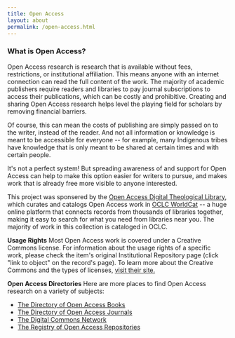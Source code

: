 ```yaml
---
title: Open Access
layout: about
permalink: /open-access.html
--- 
```

### What is Open Access?
Open Access research is research that is available without fees, restrictions, or institutional affiliation. This means anyone with an internet connection can read the full content of the work. The majority of academic publishers require readers and libraries to pay journal subscriptions to access their publications, which can be costly and prohibitive. Creating and sharing Open Access research helps level the playing field for scholars by removing financial barriers. 

Of course, this can mean the costs of publishing are simply passed on to the writer, instead of the reader. And not all information or knowledge is meant to be accessible for everyone -- for example, many Indigenous tribes have knowledge that is only meant to be shared at certain times and with certain people.

It's not a perfect system! But spreading awareness of and support for Open Access can help to make this option easier for writers to pursue, and makes work that is already free more visible to anyone interested.


This project was sponsered by the [Open Access Digital Theological Library](https://libguides.thedtl.org/oadtl/about), which curates and catalogs Open Access work in [OCLC WorldCat](https://search.worldcat.org/) -- a huge online platform that connects records from thousands of libraries together, making it easy to search for what you need from libraries near you. The majority of work in this collection is cataloged in OCLC. 


**Usage Rights**
Most Open Access work is covered under a Creative Commons license. For information about the usage rights of a specific work, please check the item's original Institutional Repository page (click "link to object" on the record's page). To learn more about the Creative Commons and the types of licenses, [visit their site.](https://creativecommons.org/share-your-work/cclicenses/)

**Open Access Directories**
Here are more places to find Open Access research on a variety of subjects:
- [The Directory of Open Access Books](https://www.doabooks.org/)
- [The Directory of Open Access Journals](https://doaj.org/)
- [The Digital Commons Network](https://network.bepress.com/)
- [The Registry of Open Access Repositories](https://roar.eprints.org/)
